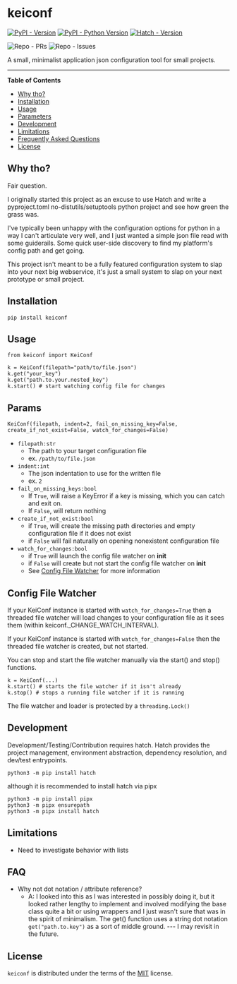 # keiconf

[![PyPI - Version](https://img.shields.io/pypi/v/keiconf.svg)](https://pypi.org/project/keiconf)
[![PyPI - Python Version](https://img.shields.io/pypi/pyversions/keiconf.svg)](https://pypi.org/project/keiconf)
[![Hatch - Version](https://img.shields.io/badge/hatch-1.6.3-success)](https://github.com/pypa/hatch)

![Repo - PRs](https://img.shields.io/github/issues-pr-raw/asciifaceman/keiconf)
![Repo - Issues](https://img.shields.io/github/issues-raw/asciifaceman/keiconf)

A small, minimalist application json configuration tool for small projects.

-----

**Table of Contents**

- [Why tho?](#why-tho)
- [Installation](#installation)
- [Usage](#usage)
- [Parameters](#params)
- [Development](#development)
- [Limitations](#limitations)
- [Frequently Asked Questions](#faq)
- [License](#license)

## Why tho?
Fair question.

I originally started this project as an excuse to use Hatch and write a pyproject.toml no-distutils/setuptools python project and see how green the grass was.

I've typically been unhappy with the configuration options for python in a way I can't articulate very well, and I just wanted a simple json file read with some guiderails. Some quick user-side discovery to find my platform's config path and get going.

This project isn't meant to be a fully featured configuration system to slap into your next big webservice, it's just a small system to slap on your next prototype or small project. 

## Installation

```console
pip install keiconf
```

## Usage

```
from keiconf import KeiConf

k = KeiConf(filepath="path/to/file.json")
k.get("your_key")
k.get("path.to.your.nested_key")
k.start() # start watching config file for changes

```

## Params

```
KeiConf(filepath, indent=2, fail_on_missing_key=False, create_if_not_exist=False, watch_for_changes=False)
```

* `filepath:str`
    * The path to your target configuration file
    * ex. `/path/to/file.json`
* `indent:int`
    * The json indentation to use for the written file
    * ex. `2`
* `fail_on_missing_keys:bool`
    * If `True`, will raise a KeyError if a key is missing, which you can catch and exit on.
    * If `False`, will return nothing
* `create_if_not_exist:bool`
    * if `True`, will create the missing path directories and empty configuration file if it does not exist
    * if `False` will fail naturally on opening nonexistent configuration file
* `watch_for_changes:bool`
    * if `True` will launch the config file watcher on __init__ 
    * if `False` will create but not start the config file watcher on __init__
    * See [Config File Watcher](#config-file-watcher) for more information

## Config File Watcher
If your KeiConf instance is started with `watch_for_changes=True` then a threaded file watcher will load changes to your configuration file as it sees them (within keiconf._CHANGE_WATCH_INTERVAL).

If your KeiConf instance is started with `watch_for_changes=False` then the threaded file watcher is created, but not started.

You can stop and start the file watcher manually via the start() and stop() functions.

```
k = KeiConf(...)
k.start() # starts the file watcher if it isn't already
k.stop() # stops a running file watcher if it is running
```

The file watcher and loader is protected by a `threading.Lock()`

## Development
Development/Testing/Contribution requires hatch. Hatch provides the project management, environment abstraction, dependency resolution, and dev/test entrypoints. 

```
python3 -m pip install hatch
```

although it is recommended to install hatch via pipx

```
python3 -m pip install pipx
python3 -m pipx ensurepath
python3 -m pipx install hatch
```

## Limitations
* Need to investigate behavior with lists

## FAQ

* Why not dot notation / attribute reference?
    * A: I looked into this as I was interested in possibly doing it, but it looked rather lengthy to implement and involved modifying the base class quite a bit or using wrappers and I just wasn't sure that was in the spirit of minimalism. The get() function uses a string dot notation `get("path.to.key")` as a sort of middle ground. --- I may revisit in the future.

## License

`keiconf` is distributed under the terms of the [MIT](https://spdx.org/licenses/MIT.html) license.
